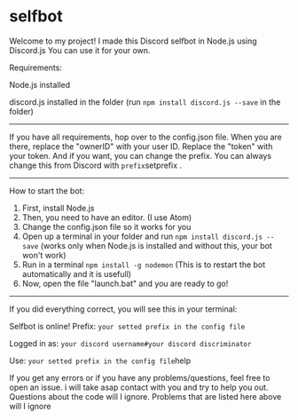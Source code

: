 # selfbot

Welcome to my project!
I made this Discord selfbot in Node.js using Discord.js
You can use it for your own.

Requirements:

Node.js installed

discord.js installed in the folder (run `npm install discord.js --save` in the folder)

---

If you have all requirements, hop over to the config.json file. When you are there, replace the "ownerID" with your user ID. 
Replace the "token" with your token.
And if you want, you can change the prefix. You can always change this from Discord with `prefix`setprefix <new prefix here>.

---

How to start the bot:

1. First, install Node.js
2. Then, you need to have an editor. (I use Atom)
3. Change the config.json file so it works for you
4. Open up a terminal in your folder and run `npm install discord.js --save` (works only when Node.js is installed and without this, your bot won't work)
5. Run in a terminal `npm install -g nodemon` (This is to restart the bot automatically and it is usefull)
6. Now, open the file "launch.bat" and you are ready to go!
---

If you did everything correct, you will see this in your terminal: 

Selfbot is online! 
Prefix: `your setted prefix in the config file`

Logged in as: `your discord username#your discord discriminator`

Use: `your setted prefix in the config file`help

If you get any errors or if you have any problems/questions, feel free to open an issue. i will take asap contact with you and try to help you out. Questions about the code will I ignore. Problems that are listed here above will I ignore

